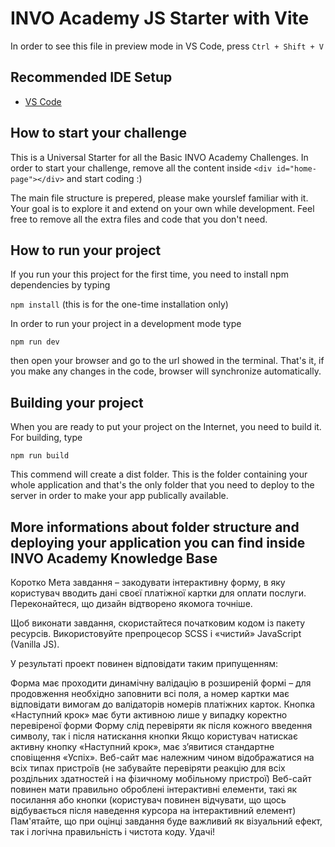 # INVO Academy JS Starter with Vite

In order to see this file in preview mode in VS Code, press `Ctrl + Shift + V`

## Recommended IDE Setup

- [VS Code](https://code.visualstudio.com/)

## How to start your challenge

This is a Universal Starter for all the Basic INVO Academy Challenges. In order to start your challenge, remove all the content inside `<div id="home-page"></div>` and start coding :)

The main file structure is prepered, please make yourslef familiar with it. Your goal is to explore it and extend on your own while development. Feel free to remove all the extra files and code that you don't need.

## How to run your project

If you run your this project for the first time, you need to install npm dependencies by typing

`npm install` (this is for the one-time installation only)

In order to run your project in a development mode type

`npm run dev`

then open your browser and go to the url showed in the terminal. That's it, if you make any changes in the code, browser will synchronize automatically.

## Building your project

When you are ready to put your project on the Internet, you need to build it. For building, type

`npm run build`

This commend will create a dist folder. This is the folder containing your whole application and that's the only folder that you need to deploy to the server in order to make your app publically available.

## More informations about folder structure and deploying your application you can find inside INVO Academy Knowledge Base

Коротко
Мета завдання – закодувати інтерактивну форму, в яку користувач вводить дані своєї платіжної картки для оплати послуги. Переконайтеся, що дизайн відтворено якомога точніше.

Щоб виконати завдання, скористайтеся початковим кодом із пакету ресурсів. Використовуйте препроцесор SCSS і «чистий» JavaScript (Vanilla JS).

У результаті проект повинен відповідати таким припущенням:

Форма має проходити динамічну валідацію в розширеній формі – для продовження необхідно заповнити всі поля, а номер картки має відповідати вимогам до валідаторів номерів платіжних карток.
Кнопка «Наступний крок» має бути активною лише у випадку коректно перевіреної форми
Форму слід перевіряти як після кожного введення символу, так і після натискання кнопки
Якщо користувач натискає активну кнопку «Наступний крок», має з’явитися стандартне сповіщення «Успіх».
Веб-сайт має належним чином відображатися на всіх типах пристроїв (не забувайте перевіряти реакцію для всіх роздільних здатностей і на фізичному мобільному пристрої)
Веб-сайт повинен мати правильно оброблені інтерактивні елементи, такі як посилання або кнопки (користувач повинен відчувати, що щось відбувається після наведення курсора на інтерактивний елемент)
Пам'ятайте, що при оцінці завдання буде важливий як візуальний ефект, так і логічна правильність і чистота коду. Удачі!
